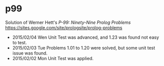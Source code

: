 # p99
Solution of Werner Hett's *P-99: Ninety-Nine Prolog Problems*
https://sites.google.com/site/prologsite/prolog-problems

* 2015/02/04 Wen Unit Test was advanced, and 1.23 was found not easy to test.
* 2015/02/03 Tue Problems 1.01 to 1.20 were solved, but some unit test issue was found.
* 2015/02/02 Mon Unit Test was applied.
